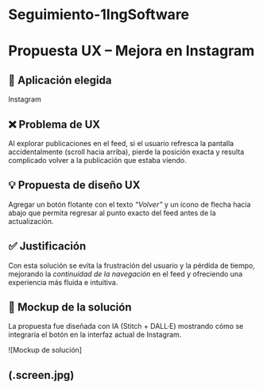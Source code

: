 # Seguimiento-1IngSoftware
# Propuesta UX – Mejora en Instagram

## 📌 Aplicación elegida
Instagram

## ❌ Problema de UX
Al explorar publicaciones en el feed, si el usuario refresca la pantalla accidentalmente (scroll hacia arriba), pierde la posición exacta y resulta complicado volver a la publicación que estaba viendo.

## 💡 Propuesta de diseño UX
Agregar un botón flotante con el texto *“Volver”* y un ícono de flecha hacia abajo que permita regresar al punto exacto del feed antes de la actualización.

## ✅ Justificación
Con esta solución se evita la frustración del usuario y la pérdida de tiempo, mejorando la *continuidad de la navegación* en el feed y ofreciendo una experiencia más fluida e intuitiva.

## 🎨 Mockup de la solución
La propuesta fue diseñada con IA (Stitch + DALL·E) mostrando cómo se integraría el botón en la interfaz actual de Instagram.  

![Mockup de solución]

(.screen.jpg)
---

